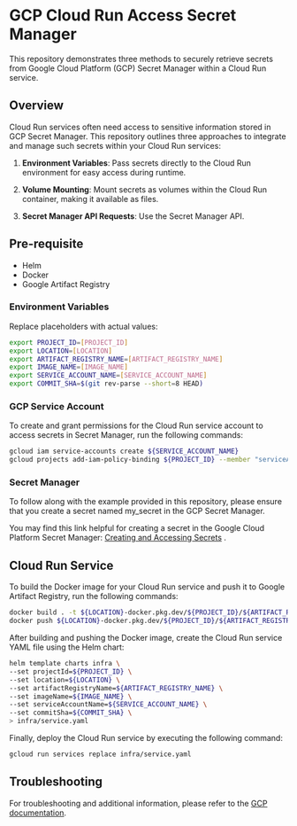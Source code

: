 # GCP Cloud Run Access Secret Manager

This repository demonstrates three methods to securely retrieve secrets from Google Cloud Platform (GCP) Secret Manager
within a Cloud Run service.

## Overview

Cloud Run services often need access to sensitive information stored in GCP Secret Manager.
This repository outlines three approaches to integrate and manage such secrets within your Cloud Run services:

1. **Environment Variables**: Pass secrets directly to the Cloud Run environment for easy access during runtime.

2. **Volume Mounting**: Mount secrets as volumes within the Cloud Run container, making it available as files.

3. **Secret Manager API Requests**: Use the Secret Manager API.

## Pre-requisite

- Helm
- Docker
- Google Artifact Registry

### Environment Variables

Replace placeholders with actual values:

```bash
export PROJECT_ID=[PROJECT_ID]
export LOCATION=[LOCATION]
export ARTIFACT_REGISTRY_NAME=[ARTIFACT_REGISTRY_NAME]
export IMAGE_NAME=[IMAGE_NAME]
export SERVICE_ACCOUNT_NAME=[SERVICE_ACCOUNT_NAME]
export COMMIT_SHA=$(git rev-parse --short=8 HEAD)
```

### GCP Service Account

To create and grant permissions for the Cloud Run service account to access secrets in Secret Manager, run the following
commands:

```bash
gcloud iam service-accounts create ${SERVICE_ACCOUNT_NAME}
gcloud projects add-iam-policy-binding ${PROJECT_ID} --member "serviceAccount:${SERVICE_ACCOUNT_NAME}@${PROJECT_ID}.iam.gserviceaccount.com" --role "roles/secretmanager.secretAccessor"
```

### Secret Manager

To follow along with the example provided in this repository, please ensure that you create a secret named my_secret in
the GCP Secret Manager.

You may find this link helpful for creating a secret in the Google Cloud Platform Secret Manager:
[Creating and Accessing Secrets](https://cloud.google.com/secret-manager/docs/creating-and-accessing-secrets)
.

## Cloud Run Service

To build the Docker image for your Cloud Run service and push it to Google Artifact Registry, run the following
commands:

```bash
docker build . -t ${LOCATION}-docker.pkg.dev/${PROJECT_ID}/${ARTIFACT_REGISTRY_NAME}/${IMAGE_NAME}:${COMMIT_SHA} --platform linux/amd64
docker push ${LOCATION}-docker.pkg.dev/${PROJECT_ID}/${ARTIFACT_REGISTRY_NAME}/${IMAGE_NAME}:${COMMIT_SHA}
```

After building and pushing the Docker image, create the Cloud Run service YAML file using the Helm chart:

```bash
helm template charts infra \
--set projectId=${PROJECT_ID} \
--set location=${LOCATION} \
--set artifactRegistryName=${ARTIFACT_REGISTRY_NAME} \
--set imageName=${IMAGE_NAME} \
--set serviceAccountName=${SERVICE_ACCOUNT_NAME} \
--set commitSha=${COMMIT_SHA} \
> infra/service.yaml
```

Finally, deploy the Cloud Run service by executing the following command:

```bash
gcloud run services replace infra/service.yaml
```

## Troubleshooting

For troubleshooting and additional information, please refer to
the [GCP documentation](https://cloud.google.com/run/docs/configuring/services/secrets).